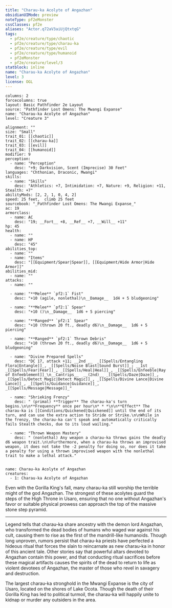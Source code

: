 ```yaml
---
title: "Charau-ka Acolyte of Angazhan"
obsidianUIMode: preview
noteType: pf2eMonster
cssClasses: pf2e
aliases: "Actor.q72aV3aiUjQtxtqG" 
tags:
  - pf2e/creature/type/chaotic
  - pf2e/creature/type/charau-ka
  - pf2e/creature/type/evil
  - pf2e/creature/type/humanoid
  - pf2eMonster
  - pf2e/creature/level/3
statblock: inline
name: "Charau-ka Acolyte of Angazhan"
level: 3
license: OGL
---
```


```statblock
columns: 2
forcecolumns: true
layout: Basic Pathfinder 2e Layout
source: "Pathfinder Lost Omens: The Mwangi Expanse"
name: "Charau-ka Acolyte of Angazhan"
level: "Creature 3"

alignment: ""
size: "Small"
trait_01: [[chaotic]]
trait_02: [[charau-ka]]
trait_03: [[evil]]
trait_04: [[humanoid]]
modifier: 9
perception:
  - name: "Perception"
    desc: "+9; Darkvision, Scent (Imprecise) 30 Feet"
languages: "Chthonian, Draconic, Mwangi"
skills:
  - name: "Skills"
    desc: "Athletics: +7, Intimidation: +7, Nature: +9, Religion: +11, Stealth: +7"
abilityMods: [2, 2, 1, 0, 4, 2]
speed: 25 feet,  climb 25 feet
sourcebook: "_Pathfinder Lost Omens: The Mwangi Expanse_"
ac: 19
armorclass:
  - name: AC
    desc: "19; __Fort__ +8, __Ref__ +7, __Will__ +11"
hp: 45
health:
  - name: ""
  - name: HP
    desc: "45"
abilities_top:
  - name: ""
  - name: "Items"
    desc: "[[Equipment/Spear|Spear]], [[Equipment/Hide Armor|Hide Armor]]"
abilities_mid:
  - name: ""
attacks:
  - name: ""

  - name: "**Melee** `pf2:1` Fist"
    desc: "+10 (agile, nonlethal)\n__Damage__  1d4 + 5 bludgeoning"

  - name: "**Melee** `pf2:1` Spear"
    desc: "+10 ()\n__Damage__  1d6 + 5 piercing"

  - name: "**Ranged** `pf2:1` Spear"
    desc: "+10 (thrown 20 ft., deadly d6)\n__Damage__  1d6 + 5 piercing"

  - name: "**Ranged** `pf2:1` Thrown Debris"
    desc: "+10 (thrown 20 ft., deadly d6)\n__Damage__  1d6 + 5 bludgeoning"

  - name: "Divine Prepared Spells"
    desc: "DC 17, attack +11; __2nd __  _[[Spells/Entangling Flora|Entangle]]_, _[[Spells/Noise Blast|Sound Burst]]_; __1st __  _[[Spells/Fear|Fear]]_, _[[Spells/Heal|Heal]]_, _[[Spells/Enfeeble|Ray of Enfeeblement]]_\n__Cantrips__  __(2nd)__ _[[Spells/Daze|Daze]]_, _[[Spells/Detect Magic|Detect Magic]]_, _[[Spells/Divine Lance|Divine Lance]]_, _[[Spells/Guidance|Guidance]]_, _[[Spells/Message|Message]]_"

  - name: "Shrieking Frenzy"
    desc: " (primal) **Trigger** The charau-ka's turn begins.\n\n**Frequency** once per hour\n* * *\n\n**Effect** The charau-ka is [[Conditions/Quickened|Quickened]] until the end of its turn, and can use the extra action to Stride or Strike.\n\nWhile in the frenzy, the charau-ka can't speak and automatically critically fails Stealth checks, due to its loud wailing."

  - name: "Thrown Weapon Mastery"
    desc: " (nonlethal) Any weapon a charau-ka throws gains the deadly d6 weapon trait.\n\nFurthermore, when a charau-ka throws an improvised weapon, it does not take the -2 penalty for doing so, nor does it take a penalty for using a thrown improvised weapon with the nonlethal trait to make a lethal attack."
 
```

```encounter-table
name: Charau-ka Acolyte of Angazhan
creatures:
  - 1: Charau-ka Acolyte of Angazhan
```



Even with the Gorilla King's fall, many charau-ka still worship the terrible might of the god Angazhan. The strongest of these acolytes guard the steps of the High Throne in Usaro, ensuring that no one without Angazhan's favor or suitable physical prowess can approach the top of the massive stone step pyramid.

* * *

Legend tells that charau-ka share ancestry with the demon lord Angazhan, who transformed the dead bodies of humans who waged war against his cult, causing them to rise as the first of the mandrill-like humanoids. Though long unproven, rumors persist that charau-ka priests have perfected a hideous ritual that forces the slain to reincarnate as new charau-ka in honor of this ancient tale. Other stories say that powerful altars devoted to Angazhan contain this power, and that conducting ritual sacrifices before these magical artifacts causes the spirits of the dead to return to life as violent devotees of Angazhan, the master of those who revel in savagery and destruction.

The largest charau-ka stronghold in the Mwangi Expanse is the city of Usaro, located on the shores of Lake Ocota. Though the death of their Gorilla King has led to political turmoil, the charau-ka will happily unite to kidnap or murder any outsiders in the area.
